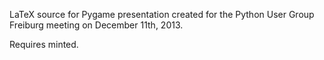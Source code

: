 LaTeX source for Pygame presentation created for the Python User Group Freiburg meeting on December 11th, 2013.

Requires minted.




